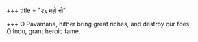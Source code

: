 +++
title = "२६ महो नो"

+++
O Pavamana, hither bring great riches, and destroy our foes:  
     O Indu, grant heroic fame.